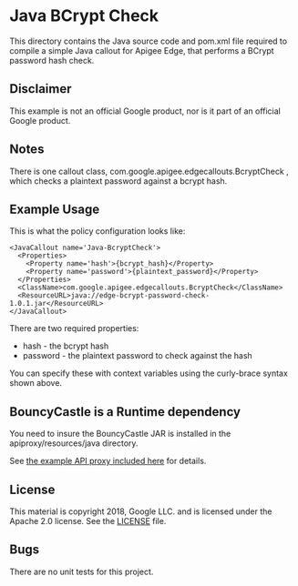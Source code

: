 # Java BCrypt Check

This directory contains the Java source code and pom.xml file required to
compile a simple Java callout for Apigee Edge, that performs a BCrypt password hash check.

## Disclaimer

This example is not an official Google product, nor is it part of an official Google product.

## Notes

There is one callout class, com.google.apigee.edgecallouts.BcryptCheck ,
which checks a plaintext password against a bcrypt hash.


## Example Usage

This is what the policy configuration looks like:

```
<JavaCallout name='Java-BcryptCheck'>
  <Properties>
    <Property name='hash'>{bcrypt_hash}</Property>
    <Property name='password'>{plaintext_password}</Property>
  </Properties>
  <ClassName>com.google.apigee.edgecallouts.BcryptCheck</ClassName>
  <ResourceURL>java://edge-bcrypt-password-check-1.0.1.jar</ResourceURL>
</JavaCallout>
```

There are two required properties:
* hash - the bcrypt hash
* password - the plaintext password to check against the hash

You can specify these with context variables using the curly-brace syntax shown above.

## BouncyCastle is a Runtime dependency

You need to insure the BouncyCastle JAR is installed in the apiproxy/resources/java directory.

See [the example API proxy included here](./bundle) for details.

## License

This material is copyright 2018, Google LLC.
and is licensed under the Apache 2.0 license. See the [LICENSE](LICENSE) file.


## Bugs

There are no unit tests for this project.
